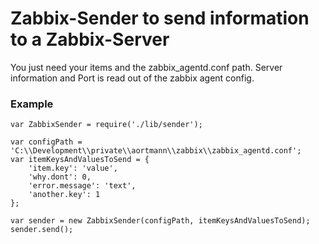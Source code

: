 # Zabbix-Sender to send information to a Zabbix-Server

You just need your items and the zabbix_agentd.conf path.
Server information and Port is read out of the zabbix agent config.


### Example

```
var ZabbixSender = require('./lib/sender');

var configPath = 'C:\\Development\\private\\aortmann\\zabbix\\zabbix_agentd.conf';
var itemKeysAndValuesToSend = {
	'item.key': 'value',
	'why.dont': 0,
	'error.message': 'text',
	'another.key': 1
};

var sender = new ZabbixSender(configPath, itemKeysAndValuesToSend);
sender.send();
```